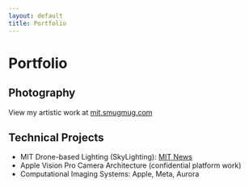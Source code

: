 ```yaml
---
layout: default
title: Portfolio
---
```


# Portfolio

## Photography

View my artistic work at [mit.smugmug.com](https://mit.smugmug.com)

## Technical Projects

- MIT Drone-based Lighting (SkyLighting): [MIT News](https://news.mit.edu/2014/drone-lighting-0711)
- Apple Vision Pro Camera Architecture (confidential platform work)
- Computational Imaging Systems: Apple, Meta, Aurora
